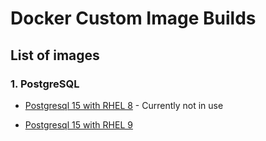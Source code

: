 # Docker Custom Image Builds

## List of images

### 1. PostgreSQL

 - [Postgresql 15 with RHEL 8](postgresql/postgres15-rhel8) - Currently not in use

 - [Postgresql 15 with RHEL 9](postgresql/postgres15-rhel9)
